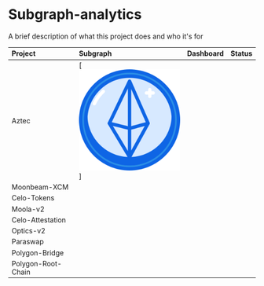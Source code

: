 # Subgraph-analytics

A brief description of what this project does and who it's for

|        Project     | Subgraph     |       Dashboard          |  Status   |
| :----------------- | :----------- | :------------------------|:--------  |
|         Aztec      |[![MIT License](images\ether.png)]              |                          |           |
|     Moonbeam-XCM   |              |                          |           |
|     Celo-Tokens    |              |                          |           |
|      Moola-v2      |              |                          |           |
|   Celo-Attestation |              |                          |           |
|      Optics-v2     |              |                          |           |
|       Paraswap     |              |                          |           |
|    Polygon-Bridge  |              |                          |           |
| Polygon-Root-Chain |              |                          |           |
